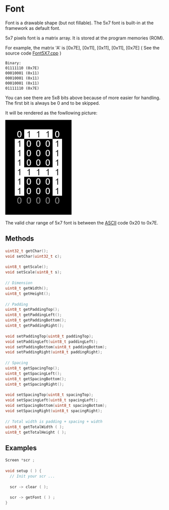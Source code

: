 # Font

Font is a drawable shape (but not fillable). The 5x7 font is built-in at the framework as default font.

5x7 pixels font is a matrix array. It is stored at the program memories (ROM).

For example, the matrix 'A' is \[0x7E\], \[0x11\], \[0x11\], \[0x11\], \[0x7E\] ( See the source code [Font5X7.cpp](/tft_framework/src/Font5X7.cpp) )
```
Binary:
01111110 (0x7E)
00010001 (0x11)
00010001 (0x11)
00010001 (0x11)
01111110 (0x7E)
```
You can see there are 5x8 bits above because of more easier for handling. The first bit is always be 0 and to be skipped.

It will be rendered as the fowllowing picture:

<img src="5x7_render.jpg" width="210" />

The valid char range of 5x7 font is between the [ASCII](https://en.wikipedia.org/wiki/ASCII) code 0x20 to 0x7E.

## Methods
```cpp
uint32_t getChar();
void setChar(uint32_t c);

uint8_t getScale();
void setScale(uint8_t s);

// Dimension
uint8_t getWidth();
uint8_t getHeight();

// Padding
uint8_t getPaddingTop();
uint8_t getPaddingLeft();
uint8_t getPaddingBottom();
uint8_t getPaddingRight();

void setPaddingTop(uint8_t paddingTop);
void setPaddingLeft(uint8_t paddingLeft);
void setPaddingBottom(uint8_t paddingBottom);
void setPaddingRight(uint8_t paddingRight);

// Spacing
uint8_t getSpacingTop();
uint8_t getSpacingLeft();
uint8_t getSpacingBottom();
uint8_t getSpacingRight();

void setSpacingTop(uint8_t spacingTop);
void setSpacingLeft(uint8_t spacingLeft);
void setSpacingBottom(uint8_t spacingBottom);
void setSpacingRight(uint8_t spacingRight);

// Total width is padding + spacing + width
uint8_t getTotalWidth ( );
uint8_t getTotalHeight ( );
```
## Examples
```cpp
Screen *scr ;

void setup ( ) {
  // Init your scr ...
  
  scr -> clear ( );

  scr -> getFont ( ) ;
}
```
